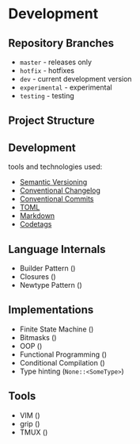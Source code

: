# Development

## Repository Branches

- `master` - releases only
- `hotfix` - hotfixes
- `dev` - current development version
- `experimental` - experimental
- `testing` - testing

## Project Structure


## Development

tools and technologies used:

- [Semantic Versioning]()
- [Conventional Changelog]()
- [Conventional Commits]()
- [TOML]()
- [Markdown]()
- [Codetags]()


## Language Internals
<!--Path-->
- Builder Pattern ()
- Closures ()
- Newtype Pattern ()
<!--- Parametric Polymorphism ()-->
<!--- Polymorphism ()-->
<!--- Smartpointer ()-->


## Implementations
- Finite State Machine ()
- Bitmasks ()
- OOP ()
- Functional Programming ()
- Conditional Compilation ()
- Type hinting (`None::<SomeType>`)


## Tools
- VIM ()
- grip ()
- TMUX ()
